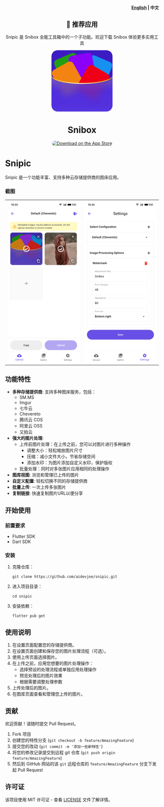 <h4 align="right"><strong><a href="README.md">English</a></strong> | 中文</h4>

<div align="center">
    <h2>📢 推荐应用</h2>
    <p>Snipic 是 Snibox 全能工具箱中的一个子功能。欢迎下载 Snibox 体验更多实用工具</p>

<div align="center">
    <img src="logo.png" width="200" height="200" style="border-radius: 10%;">
    <h1 style="border-bottom: none;">Snibox</h1>
</div>
    <a href="https://apps.apple.com/app/snibox/id">
        <img src="https://tools.applemediaservices.com/api/badges/download-on-the-app-store/black/en-us?size=250x83&amp;releaseDate=1610841600&h=dd794eff4a1f9e8b968be4ea83f28669" alt="Download on the App Store" style="border-radius: 13px; width: 250px; height: 83px;">
    </a>
</div>

# Snipic

Snipic 是一个功能丰富、支持多种云存储提供商的图床应用。

### 截图

<table>
  <tr>
    <td><img src="screenshots/1.png" width="300"></td>
    <td><img src="screenshots/2.png" width="300"></td>
  </tr>
</table>

## 功能特性

- **多种存储提供商**: 支持多种图床服务，包括：
  - SM.MS
  - Imgur
  - 七牛云
  - Chevereto
  - 腾讯云 COS
  - 阿里云 OSS
  - 又拍云
- **强大的图片处理**: 
  - 上传前图片处理：在上传之前，您可以对图片进行多种操作
    - 调整大小：轻松缩放图片尺寸
    - 压缩：减小文件大小，节省存储空间
    - 添加水印：为图片添加自定义水印，保护版权
  - 批量处理：同时对多张图片应用相同的处理操作
- **图库视图**: 浏览和管理已上传的图片
- **自定义配置**: 轻松切换不同的存储提供商
- **批量上传**: 一次上传多张图片
- **复制链接**: 快速复制图片URL以便分享

## 开始使用

### 前置要求

- Flutter SDK
- Dart SDK

### 安装

1. 克隆仓库：
   ```
   git clone https://github.com/aidevjoe/snipic.git
   ```
2. 进入项目目录：
   ```
   cd snipic
   ```
3. 安装依赖：
   ```
   flutter pub get
   ```

## 使用说明

1. 在设置页面配置您的存储提供商。
2. 在设置页面创建和保存您的图片处理流程（可选）。
3. 使用上传页面选择图片。
4. 在上传之前，应用您想要的图片处理操作：
   - 选择预设的处理流程或单独应用处理操作
   - 预览处理后的图片效果
   - 根据需要调整处理参数
5. 上传处理后的图片。
6. 在图库页面查看和管理您上传的图片。

## 贡献

欢迎贡献！请随时提交 Pull Request。

1. Fork 项目
2. 创建您的特性分支 (`git checkout -b feature/AmazingFeature`)
3. 提交您的改动 (`git commit -m '添加一些新特性'`)
4. 将您的修改记录提交到远程 git 仓库 (`git push origin feature/AmazingFeature`)
5. 然后到 GitHub 网站的该 `git` 远程仓库的 `feature/AmazingFeature` 分支下发起 Pull Request

## 许可证

该项目使用 MIT 许可证 - 查看 [LICENSE](LICENSE) 文件了解详情。
